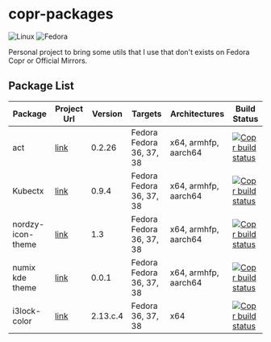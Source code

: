 # copr-packages

![Linux](https://img.shields.io/badge/Linux-FCC624?style=for-the-badge&logo=linux&logoColor=black)
![Fedora](https://img.shields.io/badge/Fedora-294172?style=for-the-badge&logo=fedora&logoColor=white)



Personal project to bring some utils that I use that don't exists on Fedora Copr or Official Mirrors.


## Package List

| Package | Project Url  | Version | Targets | Architectures | Build Status |
----------|--------------|---------|---------|---------------| -------------|
| act     | [link](https://github.com/nektos/act)       | 0.2.26  | Fedora Fedora 36, 37, 38 | x64,  armhfp, aarch64 | [![Copr build status](https://copr.fedorainfracloud.org/coprs/rubemlrm/act-cli/package/act-cli/status_image/last_build.png)](https://copr.fedorainfracloud.org/coprs/rubemlrm/act-cli/package/act-cli/) |
| Kubectx     | [link](https://github.com/ahmetb/kubectx)      | 0.9.4  | Fedora Fedora 36, 37, 38 | x64,  armhfp, aarch64 | [![Copr build status](https://copr.fedorainfracloud.org/coprs/rubemlrm/kubectx/package/kubectx/status_image/last_build.png)](https://copr.fedorainfracloud.org/coprs/rubemlrm/kubectx/package/kubectx/) |
| nordzy-icon-theme    | [link](https://github.com/alvatip/Nordzy-icon)      | 1.3 | Fedora Fedora 36, 37, 38 | x64,  armhfp, aarch64 | [![Copr build status](https://copr.fedorainfracloud.org/coprs/rubemlrm/nordzy-icon/package/nordzy-icon/status_image/last_build.png)](https://copr.fedorainfracloud.org/coprs/rubemlrm/nordzy-icon/package/nordzy-icon/) |
| numix kde theme     | [link](https://github.com/numixproject/numix-kde-theme)      | 0.0.1 | Fedora Fedora 36, 37, 38 | x64,  armhfp, aarch64 | [![Copr build status](https://copr.fedorainfracloud.org/coprs/rubemlrm/kde-themes/package/numix-kde-theme/status_image/last_build.png)](https://copr.fedorainfracloud.org/coprs/rubemlrm/kde-themes/package/numix-kde-theme/) |
| i3lock-color | [link](https://github.com/Raymo111/i3lock-color) | 2.13.c.4 | Fedora 36, 37, 38 | x64 | [![Copr build status](https://copr.fedorainfracloud.org/coprs/rubemlrm/i3lock-color/package/i3lock-color/status_image/last_build.png)](https://copr.fedorainfracloud.org/coprs/rubemlrm/i3lock-color/package/i3lock-color/) |

